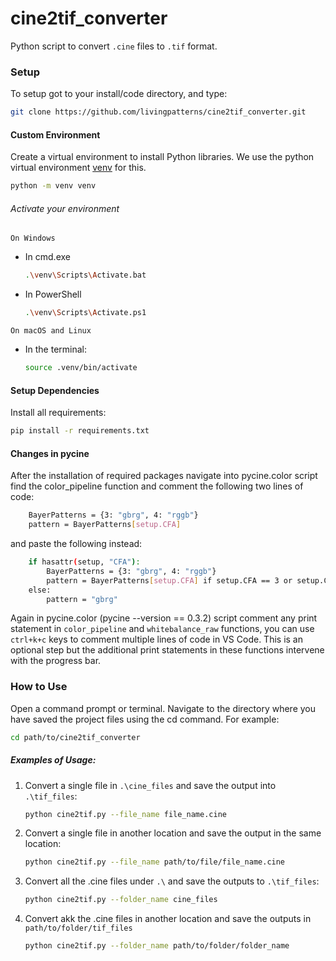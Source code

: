 # cine2tif_converter
Python script to convert `.cine` files to `.tif` format.

### Setup
To setup got to your install/code directory, and type:
```sh
git clone https://github.com/livingpatterns/cine2tif_converter.git
```

#### Custom Environment
Create a virtual environment to install Python libraries. We use the python virtual environment [venv](https://docs.python.org/3/library/venv.html) for this.

``` bash
python -m venv venv
```

###### Activate your environment 

`On Windows`
- In cmd.exe
    ``` sh
    .\venv\Scripts\Activate.bat
    ```
- In PowerShell
    ``` sh
    .\venv\Scripts\Activate.ps1
    ```
`On macOS and Linux`
- In the terminal:
    ``` sh
    source .venv/bin/activate
    ```

#### Setup Dependencies
Install all requirements:
``` bash
pip install -r requirements.txt
```

#### Changes in pycine

After the installation of required packages navigate into pycine.color script find the color_pipeline function and comment the following two lines of code:

``` bash
    BayerPatterns = {3: "gbrg", 4: "rggb"}
    pattern = BayerPatterns[setup.CFA]
```

and paste the following instead:

``` bash
    if hasattr(setup, "CFA"):
        BayerPatterns = {3: "gbrg", 4: "rggb"}
        pattern = BayerPatterns[setup.CFA] if setup.CFA == 3 or setup.CFA == 4 else "gbrg"
    else:
        pattern = "gbrg"
```

Again in pycine.color (pycine --version == 0.3.2) script comment any print statement in `color_pipeline` and  `whitebalance_raw` functions, you can use `ctrl+k+c` keys to comment multiple lines of code in VS Code. This is an optional step but the additional print statements in these functions intervene with the progress bar. 

### How to Use

Open a command prompt or terminal.
Navigate to the directory where you have saved the project files using the cd command. For example:

``` bash
cd path/to/cine2tif_converter
```

##### Examples of Usage:

1. Convert a single file in `.\cine_files` and save the output into `.\tif_files`: 
    ``` bash
    python cine2tif.py --file_name file_name.cine
    ```
2. Convert a single file in another location and save the output in the same location:
    ``` bash
    python cine2tif.py --file_name path/to/file/file_name.cine
    ```
3. Convert all the .cine files under `.\` and save the outputs to `.\tif_files`: 
    ``` bash
    python cine2tif.py --folder_name cine_files    
    ``` 
4. Convert akk the .cine files in another location and save the outputs in `path/to/folder/tif_files`
    ``` bash
    python cine2tif.py --folder_name path/to/folder/folder_name
    ```
